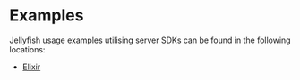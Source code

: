 # Examples

Jellyfish usage examples utilising server SDKs can be found in the following locations:

- [Elixir](https://github.com/jellyfish-dev/jellyfish/tree/main/examples)
